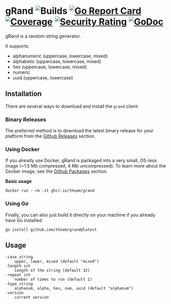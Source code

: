 # gRand ![Builds](https://github.com/thoom/grand/actions/workflows/main.yml/badge.svg) [![Go Report Card](https://goreportcard.com/badge/github.com/thoom/grand)](https://goreportcard.com/report/github.com/thoom/grand) [![Coverage](https://sonarcloud.io/api/project_badges/measure?project=thoom_grand&metric=coverage)](https://sonarcloud.io/summary/overall?id=thoom_grand) [![Security Rating](https://sonarcloud.io/api/project_badges/measure?project=thoom_grand&metric=security_rating)](https://sonarcloud.io/summary/overall?id=thoom_grand) [![GoDoc](https://godoc.org/github.com/thoom/grand?status.svg)](https://godoc.org/github.com/thoom/grand)
 

gRand is a random string generator.

It supports:

* alphanumeric (uppercase, lowercase, mixed)
* alphabetic (uppercase, lowercase, mixed)
* hex (uppercase, lowercase, mixed)
* numeric
* uuid (uppercase, lowercase)

## Installation

There are several ways to download and install the `grand` client.

### Binary Releases

The preferred method is to download the latest binary release for your platform from the [Github Releases](https://github.com/thoom/grand/releases) section.

### Using Docker

If you already use Docker, gRand is packaged into a very small, OS-less image (~1.5 Mb compressed, 4 Mb uncompressed). To learn more about the Docker image, see the [Github Packages](https://github.com/users/thoom/packages/container/package/grand) section.

**Basic usage**

```
docker run --rm -it ghcr.io/thoom/grand
```

### Using Go

Finally, you can also just build it directly on your machine if you already have Go installed:

```
go install github.com/thoom/grand@latest
```

## Usage

```
-case string
    upper, lower, mixed (default "mixed")
-length int
    Length of the string (default 32)
-repeat int
    number of times to run (default 1)
-type string
    alphanum, alpha, hex, num, uuid (default "alphanum")
-version
    current version
```
